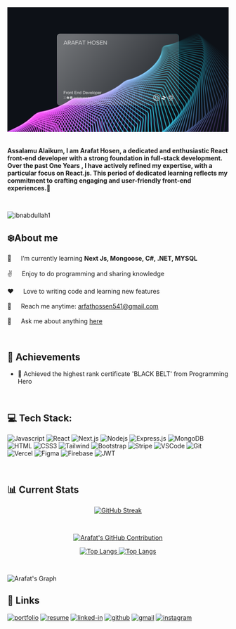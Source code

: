 <a href="https://www.linkedin.com/in/arafatibnabdullah/">
<!-- <img src="./Images/Arafat Hosen Github Banner.png" /> -->
<img src="./Images/Github Banner.png" />
<!-- <img src="./Images/GitBanner.png" /> -->

</a>

<br/>
<br/>

**Assalamu Alaikum, I am Arafat Hosen, a dedicated and enthusiastic React front-end developer with a strong foundation in full-stack development. Over the past One Years , I have actively refined my expertise, with a particular focus on React.js. This period of dedicated learning reflects my commitment to crafting engaging and user-friendly front-end experiences.🚀**

<br/>
 <p align="left"> <img src="https://komarev.com/ghpvc/?username=ibnabdullah1&label=Profile%20views&color=9745F5&style=flat" alt="ibnabdullah1" /> </p>

## ❄️About me

<p>

🌱 &emsp; I’m currently learning **Next Js, Mongoose, C#, .NET, MYSQL** <br/><br/>
✌️ &emsp; Enjoy to do programming and sharing knowledge <br/><br/>
❤️ &emsp; Love to writing code and learning new features<br/><br/>
📧 &emsp; Reach me anytime: arfathossen541@gmail.com<br/>
<br/>
💬 &emsp; Ask me about anything [here](https://github.com/ibnabdullah1)
<br/>

</p>

<br/>

## 🏅 Achievements

- 🥇 Achieved the highest rank certificate 'BLACK BELT' from Programming Hero
  <br/>

<br/>

## 💻 Tech Stack:

![Javascript](https://img.shields.io/badge/Javascript-F0DB4F?style=for-the-badge&labelColor=black&logo=javascript&logoColor=F0DB4F)
![React](https://img.shields.io/badge/-React-61DBFB?style=for-the-badge&labelColor=black&logo=react&logoColor=61DBFB)
![Next.js](https://img.shields.io/badge/next.js-000000?style=for-the-badge&logo=nextdotjs&logoColor=white)
![Nodejs](https://img.shields.io/badge/Nodejs-3C873A?style=for-the-badge&labelColor=black&logo=node.js&logoColor=3C873A)
![Express.js](https://img.shields.io/badge/Express.js-000000?style=for-the-badge&logo=express&logoColor=white)
![MongoDB](https://img.shields.io/badge/MongoDB-4EA94B?style=for-the-badge&logo=mongodb&logoColor=white)
![HTML](https://img.shields.io/badge/HTML5-E34F26?style=for-the-badge&logo=html5&logoColor=white)
![CSS3](https://img.shields.io/badge/CSS3-1572B6?style=for-the-badge&logo=css3&logoColor=white)
![Tailwind](https://img.shields.io/badge/Tailwind_CSS-092749?style=for-the-badge&logo=tailwindcss&logoColor=06B6D4&labelColor=000000)
![Bootstrap](https://img.shields.io/badge/Bootstrap-563D7C?style=for-the-badge&logo=bootstrap&logoColor=white)
![Stripe](https://img.shields.io/badge/Stripe-626CD9?style=for-the-badge&logo=Stripe&logoColor=white)
![VSCode](https://img.shields.io/badge/Visual_Studio-0078d7?style=for-the-badge&logo=visual%20studio&logoColor=white)
![Git](https://img.shields.io/badge/Git-F05032?style=for-the-badge&logo=git&logoColor=white)
![Vercel](https://img.shields.io/badge/Vercel-000000?style=for-the-badge&logo=vercel&logoColor=white)
![Figma](https://img.shields.io/badge/Figma-F24E1E?style=for-the-badge&logo=figma&logoColor=white)
![Firebase](https://img.shields.io/badge/firebase-ffca28?style=for-the-badge&logo=firebase&logoColor=black)
![JWT](https://img.shields.io/badge/JWT-000000?style=for-the-badge&logo=JSON%20web%20tokens&logoColor=white)

<br/>

## 📊 Current Stats

<p align="center">
  <a href="">
    <img src="https://github-readme-streak-stats.herokuapp.com?user=ibnabdullah1&theme=midnight-purple&hide_border=true&background=0D1117&stroke=0D1117&fire=00F0FF&currStreakNum=00F0FF&ring=00F0FF&currStreakLabel=00F0FF" alt="GitHub Streak"  width="81%"">
  </a>
</p>

<br />
<p align="center">
  <a href="https://github.com/ibnabdullah1">
    <img src="https://github-profile-summary-cards.vercel.app/api/cards/profile-details?username=ibnabdullah1&theme=midnight_purple" alt="Arafat's GitHub Contribution" >
  </a>
</p>

<p align="center">
  <a target="_blank" rel="noopener noreferrer nofollow" href="">
    <img src="https://github-readme-stats.vercel.app/api/top-langs/?username=ibnabdullah1&amp;layout=compact&amp;theme=midnight-purple&hide_border=true" alt="Top Langs" style="width: 42%;">
  </a>
  <a target="_blank" rel="" href="">
    <img src="https://github-profile-summary-cards.vercel.app/api/cards/stats?username=ibnabdullah1&theme=midnight_purple&background=fff&sideNums=ffcc00&sideLabels=ffcc00&excludeDaysLabel=ffcc00" alt="Top Langs" style="width: 39%; ">
  </a>
 
</p>
 
<br/>

![Arafat's Graph](https://github-readme-activity-graph.vercel.app/graph?username=ibnabdullah1&custom_title=Al%20Siam's%20GitHub%20Activity%20Graph&bg_color=0D1117&color=00F0FF&line=00F0FF&point=00F0FF&area_color=00F0FF&title_color=00F0FF&area=true&hide_border=true)

## 🔗 Links

[![portfolio](https://img.shields.io/badge/Portfolio-5340ff?style=for-the-badge&logo=Google-chrome&logoColor=white)](https://arafathosen.vercel.app/)
[![resume](https://img.shields.io/badge/Resume-4285F4?style=for-the-badge&logo=read-the-docs&logoColor=white)](https://drive.google.com/file/d/1mxshyoELnkhLf7oM2C3dVIPE6E4AHMUL/view?usp=sharing)
[![linked-in](https://img.shields.io/badge/Linked_In-0077B5?style=for-the-badge&logo=LinkedIn&logoColor=white)](https://www.linkedin.com/in/arafatibnabdullah/)
[![github](https://img.shields.io/badge/GitHub-000000?style=for-the-badge&logo=GitHub&logoColor=white)](https://github.com/ibnabdullah1)
[![gmail](https://img.shields.io/badge/Gmail-D14836?style=for-the-badge&logo=Gmail&logoColor=white)](mailto:arfathossen541@gmail.com)
[![instagram](https://img.shields.io/badge/Instagram-E4405F?style=for-the-badge&logo=instagram&logoColor=white)](https://www.instagram.com/arafat_hosen/)

</br> </br>
